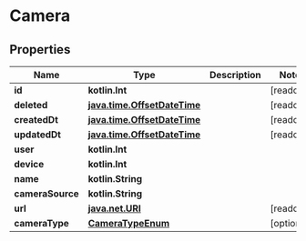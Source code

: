 
# Camera

## Properties
Name | Type | Description | Notes
------------ | ------------- | ------------- | -------------
**id** | **kotlin.Int** |  |  [readonly]
**deleted** | [**java.time.OffsetDateTime**](java.time.OffsetDateTime.md) |  |  [readonly]
**createdDt** | [**java.time.OffsetDateTime**](java.time.OffsetDateTime.md) |  |  [readonly]
**updatedDt** | [**java.time.OffsetDateTime**](java.time.OffsetDateTime.md) |  |  [readonly]
**user** | **kotlin.Int** |  | 
**device** | **kotlin.Int** |  | 
**name** | **kotlin.String** |  | 
**cameraSource** | **kotlin.String** |  | 
**url** | [**java.net.URI**](java.net.URI.md) |  |  [readonly]
**cameraType** | [**CameraTypeEnum**](CameraTypeEnum.md) |  |  [optional]



